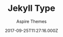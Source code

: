 ---
title: Jekyll Type
github: https://github.com/ahmadajmi/type
demo: https://type-jekyll.aspirethemes.com/
author: Aspire Themes
ssg:
  - Jekyll
cms:
  - No Cms
date: 2017-09-25T11:27:16.000Z
description: 🎉  Minimal and Clean Free Jekyll Theme
stale: true
disabled: false
disabled_reason: 
---